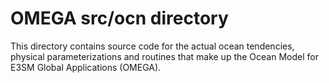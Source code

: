 # OMEGA src/ocn directory

This directory contains source code for the actual
ocean tendencies, physical parameterizations and
routines that make up the Ocean Model for E3SM Global
Applications (OMEGA).

